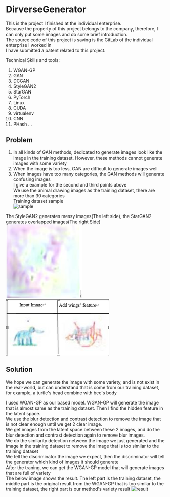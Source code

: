 # DirverseGenerator
This is the project I finished at the individual enterprise.  
Because the property of this project belongs to the company, therefore, I can only put some images and do some brief introduction.  
The source code of this project is saving is the GitLab of the individual enterprise I worked in  
I have submitted a patent related to this project.  

Technical Skills and tools:  
1. WGAN-GP  
2. GAN  
3. DCGAN  
4. StyleGAN2  
5. StarGAN  
6. PyTorch  
7. Linux  
8. CUDA  
9. virtualenv  
10. CNN
11. PHash
...  
  
## Problem   
1. In all kinds of GAN methods, dedicated to generate images look like the image in the training dataset. However, these methods cannot generate images with some variety  
2. When the image is too less, GAN are difficult to generate images well  
3. When images have too many categories, the GAN methods will generate confusing images  
I give a example for the second and third points above  
We use the animal drawing images as the training dataset, there are more than 30 categories  
Training dataset sample  
![sample](https://user-images.githubusercontent.com/50438750/132112835-78de5b36-ea06-4092-a854-ef942d3945a4.PNG)

The StyleGAN2 generates messy images(The left side), the StarGAN2 generates overlapped images(The right Side)  
![image](https://github.com/ericleee0119/DirverseGenerator/blob/main/image/styleGAN2.PNG) ![image](https://github.com/ericleee0119/DirverseGenerator/blob/main/image/stargan2.PNG)    

## Solution  
We hope we can generate the image with some variety, and is not exist in the real-world, but can understand that is come from our training dataset, for example, a turtle's head combine with bee's body  

I used WGAN-GP as our based model. WGAN-GP will generate the image that is almost same as the training dataset. Then I find the hidden feature in the latent space.  
We use the blur detection and contrast detection to remove the image that is not clear enough until we get 2 clear image.  
We get images from the latent space between these 2 images, and do the blur detection and contrast detection again to remove blur images.  
We do the similarity detection netween the image we just generated and the image in the training dataset to remove the image that is too similar to the training dataset  
We tell the discriminator the image we expect, then the discriminator will tell the generator which kind of images it should generate  
After the traning, we can get the WGAN-GP model that will generate images that are full of variety  
The below image shows the result. The left part is the training dataset, the middle part is the original result from the WGAN-GP that is too similar to the training dataset, the right part is our method's variety result
![result](https://user-images.githubusercontent.com/50438750/132113167-ffd2733d-7d07-4aca-85fb-b2d12edaad8b.PNG)  


